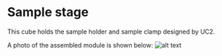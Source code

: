 # Sample stage
This cube holds the sample holder and sample clamp designed by UC2. 

A photo of the assembled module is shown below:
![alt text](https://github.com/schultzlab/ultra-cheap-light-field-microscope/blob/mess-from-zzy/Photos%20of%20LFM/Sample%20stage.jpg "Sample stage")
